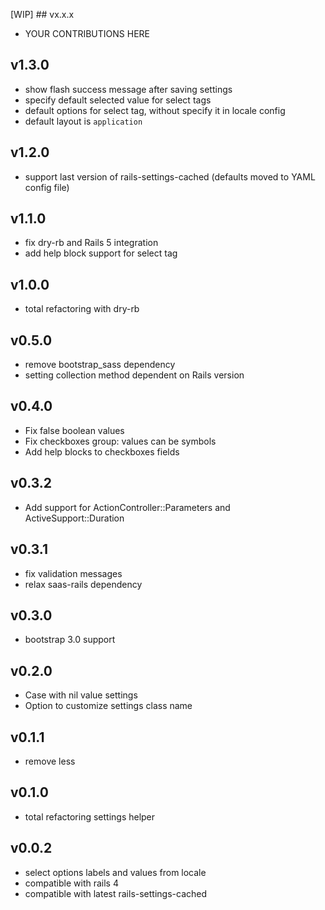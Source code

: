 [WIP] ## vx.x.x

* YOUR CONTRIBUTIONS HERE

## v1.3.0

* show flash success message after saving settings
* specify default selected value for select tags
* default options for select tag, without specify it in locale config
* default layout is `application`

## v1.2.0

* support last version of rails-settings-cached (defaults moved to YAML config file)

## v1.1.0

* fix dry-rb and Rails 5 integration
* add help block support for select tag

## v1.0.0

* total refactoring with dry-rb

## v0.5.0

* remove bootstrap_sass dependency
* setting collection method dependent on Rails version

## v0.4.0

* Fix false boolean values
* Fix checkboxes group: values can be symbols
* Add help blocks to checkboxes fields

## v0.3.2

* Add support for ActionController::Parameters and ActiveSupport::Duration

## v0.3.1

* fix validation messages
* relax saas-rails dependency

## v0.3.0

* bootstrap 3.0 support

## v0.2.0

* Case with nil value settings
* Option to customize settings class name

## v0.1.1

* remove less

## v0.1.0

* total refactoring settings helper

## v0.0.2

* select options labels and values from locale
* compatible with rails 4
* compatible with latest rails-settings-cached
